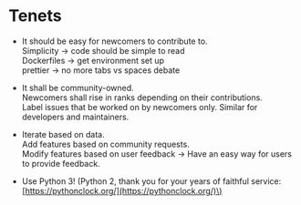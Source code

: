 # Tenets

* It should be easy for newcomers to contribute to.  
  Simplicity -&gt; code should be simple to read  
  Dockerfiles -&gt; get environment set up  
  prettier -&gt; no more tabs vs spaces debate

* It shall be community-owned.  
  Newcomers shall rise in ranks depending on their contributions.  
  Label issues that be worked on by newcomers only. Similar for developers and maintainers.

* Iterate based on data.  
  Add features based on community requests.  
  Modify features based on user feedback -&gt; Have an easy way for users to provide feedback.

* Use Python 3! \(Python 2, thank you for your years of faithful service: [https://pythonclock.org/](https://pythonclock.org/)\)



